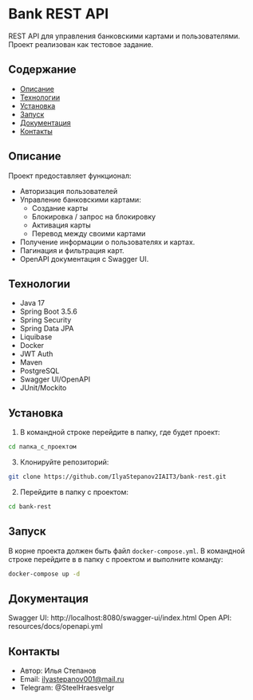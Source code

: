 
# Bank REST API

REST API для управления банковскими картами и пользователями. Проект реализован как тестовое задание.

## Содержание

- [Описание](#описание)
- [Технологии](#технологии)
- [Установка](#установка)
- [Запуск](#запуск)
- [Документация](#документация)
- [Контакты](#контакты)


## Описание

Проект предоставляет функционал:

- Авторизация пользователей
- Управление банковскими картами:
  - Создание карты
  - Блокировка / запрос на блокировку
  - Активация карты
  - Перевод между своими картами
- Получение информации о пользователях и картах.
- Пагинация и фильтрация карт.
- OpenAPI документация с Swagger UI.


## Технологии

- Java 17
- Spring Boot 3.5.6
- Spring Security
- Spring Data JPA
- Liquibase
- Docker
- JWT Auth
- Maven
- PostgreSQL
- Swagger UI/OpenAPI
- JUnit/Mockito


## Установка

1. В командной строке перейдите в папку, где будет проект:  

```bash
cd папка_с_проектом
```

3. Клонируйте репозиторий:

```bash
git clone https://github.com/IlyaStepanov2IAIT3/bank-rest.git
```

2. Перейдите в папку с проектом:
 ```bash
cd bank-rest
```


## Запуск

В корне проекта должен быть файл `docker-compose.yml`. В командной строке перейдите в в папку с проектом и выполните команду:

```bash
docker-compose up -d
```

## Документация

Swagger UI: http://localhost:8080/swagger-ui/index.html
Open API: resources/docs/openapi.yml

## Контакты

-   Автор: Илья Степанов
-   Email: ilyastepanov001@mail.ru
-   Telegram: @SteelHraesvelgr

